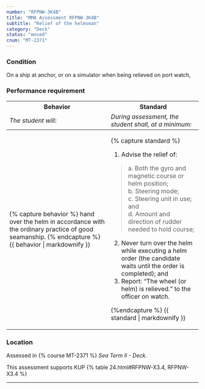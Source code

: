 ```yaml
---
number: "RFPNW-3K4B"
title: "MMA Assessment RFPNW-3K4B"
subtitle: "Relief of the helmsman"
category: "Deck"
status: "moved"
cnum: "MT-2371"
---
```

### Condition

On a ship at anchor, or on a simulator when being relieved on port watch,

### Performance requirement 

<table width='100%' class='Guidelines'>
 <thead>
 <tr>
     <th class='thirty'>Behavior</th>
     <th class='seventy'>Standard</th>
 </tr>
 <tr>
     <td><em>The student will:</em></td>
     <td><em>During assessment, the student shall, at a minimum:</em></td>
 </tr>
 </thead>
 <tbody>
 

<tr><td>

{% capture behavior %}
hand over the helm in accordance with the ordinary practice of good seamanship.
{% endcapture %}
{{ behavior | markdownify }}

</td><td>

{% capture standard %}
1. Advise the relief of:
> a. Both the gyro and magnetic course or helm position;   
>b. Steering mode;  
>c. Steering unit in use; and   
>d. Amount and direction of rudder needed to hold course;
2. Never turn over the helm while executing a helm order (the candidate waits until the order is completed); and
3. Report: “The wheel (or helm) is relieved.” to the officer on watch.

{%endcapture %}
{{ standard | markdownify }}

</td></tr>



 </tbody>
 </table>

### Location

Assessed in  {% course  MT-2371 %}  *Sea Term II - Deck*.

This assessment supports KUP {% table 24.html#RFPNW-X3.4, RFPNW-X3.4 %}

***

